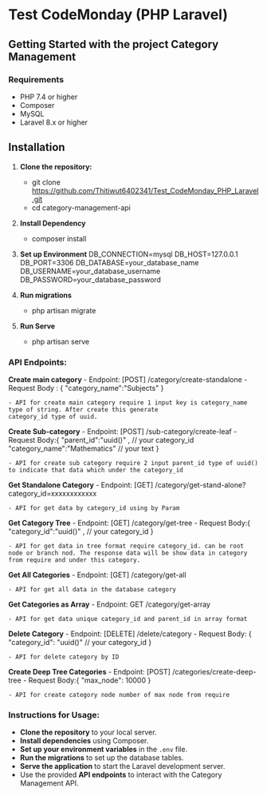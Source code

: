 # Test CodeMonday (PHP Laravel)

## Getting Started with the project Category Management

### Requirements

- PHP 7.4 or higher
- Composer
- MySQL
- Laravel 8.x or higher


## Installation

1. **Clone the repository:**
    - git clone https://github.com/Thitiwut6402341/Test_CodeMonday_PHP_Laravel.git
    - cd category-management-api

2. **Install Dependency**
    - composer install

3. **Set up Environment**
    DB_CONNECTION=mysql
    DB_HOST=127.0.0.1
    DB_PORT=3306
    DB_DATABASE=your_database_name
    DB_USERNAME=your_database_username
    DB_PASSWORD=your_database_password

4. **Run migrations**
    - php artisan migrate

5. **Run Serve**
    - php artisan serve


### API Endpoints:
**Create main category**
    - Endpoint: [POST] /category/create-standalone
    - Request Body : {
        "category_name":"Subjects"
    }

    - API for create main category require 1 input key is category_name type of string. After create this generate
    category_id type of uuid.

**Create Sub-category**
    - Endpoint: [POST] /sub-category/create-leaf
    - Request Body:{
                "parent_id":"uuid()" ,          // your category_id
                "category_name":"Mathematics" // your text
        }

    - API for create sub category require 2 input parent_id type of uuid() to indicate that data which under the category_id

**Get Standalone Category**
    - Endpoint: [GET] /category/get-stand-alone?category_id=xxxxxxxxxxxx

    - API for get data by category_id using by Param 

**Get Category Tree**
    - Endpoint: [GET] /category/get-tree
    - Request Body:{
                "category_id":"uuid()" ,          // your category_id
        }

    - API for get data in tree format require category_id. can be root node or branch nod. The response data will be show data in category from require and under this category.

**Get All Categories**
    - Endpoint: [GET] /category/get-all

    - API for get all data in the database category

**Get Categories as Array**
    - Endpoint: GET /category/get-array

    - API for get data unique category_id and parent_id in array format

**Delete Category**
    - Endpoint: [DELETE] /delete/category
    - Request Body: {
        "category_id": "uuid()"     // your category_id
    }

    - API for delete category by ID

**Create Deep Tree Categories**
    - Endpoint: [POST] /categories/create-deep-tree
    - Request Body:{
        "max_node": 10000
    }

    - API for create category node number of max node from require 


### Instructions for Usage:

- **Clone the repository** to your local server.
- **Install dependencies** using Composer.
- **Set up your environment variables** in the `.env` file.
- **Run the migrations** to set up the database tables.
- **Serve the application** to start the Laravel development server.
- Use the provided **API endpoints** to interact with the Category Management API.

